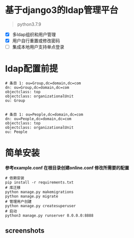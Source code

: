 # 基于django3的ldap管理平台
> python3.7.9


* [x] 多ldap组织和用户管理
* [x] 用户自行重置或修改密码
* [ ] 集成本地用户支持单点登录

# ldap配置前提
```
# 条目 1: ou=Group,dc=domain,dc=com
dn: ou=Group,dc=domain,dc=com
objectclass: top
objectclass: organizationalUnit
ou: Group


# 条目 1: ou=People,dc=domain,dc=com
dn: ou=People,dc=domain,dc=com
objectclass: top
objectclass: organizationalUnit
ou: People
```

# 简单安装
**参考example.conf 在根目录创建online.conf 修改所需要的配置**
```shell
# 依赖安装
pip install -r requirements.txt
# 库迁移
python manage.py makemigrations 
python manage.py migrate 
# 管理用户创建
python manage.py createsuperuser
# 启动
python3 manage.py runserver 0.0.0.0:8888
```


## screenshots 


